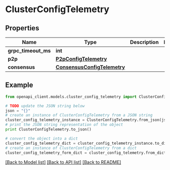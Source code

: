 # ClusterConfigTelemetry


## Properties
Name | Type | Description | Notes
------------ | ------------- | ------------- | -------------
**grpc_timeout_ms** | **int** |  | 
**p2p** | [**P2pConfigTelemetry**](P2pConfigTelemetry.md) |  | 
**consensus** | [**ConsensusConfigTelemetry**](ConsensusConfigTelemetry.md) |  | 

## Example

```python
from openapi_client.models.cluster_config_telemetry import ClusterConfigTelemetry

# TODO update the JSON string below
json = "{}"
# create an instance of ClusterConfigTelemetry from a JSON string
cluster_config_telemetry_instance = ClusterConfigTelemetry.from_json(json)
# print the JSON string representation of the object
print ClusterConfigTelemetry.to_json()

# convert the object into a dict
cluster_config_telemetry_dict = cluster_config_telemetry_instance.to_dict()
# create an instance of ClusterConfigTelemetry from a dict
cluster_config_telemetry_form_dict = cluster_config_telemetry.from_dict(cluster_config_telemetry_dict)
```
[[Back to Model list]](../README.md#documentation-for-models) [[Back to API list]](../README.md#documentation-for-api-endpoints) [[Back to README]](../README.md)


